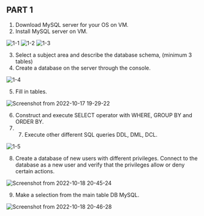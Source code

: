## PART 1

1. Download MySQL server for your OS on VM.
2. Install MySQL server on VM.

![1-1](https://user-images.githubusercontent.com/40069373/198348817-2b0ac325-45dd-4b49-b649-b2e3cf858aca.png)
![1-2](https://user-images.githubusercontent.com/40069373/198349121-7d12e786-efd9-4ba9-82d2-984b58e071c2.png)
![1-3](https://user-images.githubusercontent.com/40069373/198349423-bf9c2f7a-7d47-4557-8c6c-56473e0d0a71.png)

3. Select a subject area and describe the database schema, (minimum 3 tables)
4. Create a database on the server through the console.

![1-4](https://user-images.githubusercontent.com/40069373/198349640-45ea2236-ddb8-4b2b-b626-074e30e83bf5.png)

5. Fill in tables.

![Screenshot from 2022-10-17 19-29-22](https://user-images.githubusercontent.com/40069373/198349891-7cad9867-d717-4f24-b1c6-e67c8d749481.png)

6. Construct and execute SELECT operator with WHERE, GROUP BY and ORDER BY. 
7. 7. Execute other different SQL queries DDL, DML, DCL.

![1-5](https://user-images.githubusercontent.com/40069373/198350031-ffdaa7a9-ba29-4b26-bfdf-0c5d508dc1b5.png)

8. Create a database of new users with different privileges. Connect to the database as a new user and verify that the privileges allow or deny certain actions.

![Screenshot from 2022-10-18 20-45-24](https://user-images.githubusercontent.com/40069373/198350310-abd428ce-3c55-46ee-81ab-5ad9e899206f.png)

9. Make a selection from the main table DB MySQL.

![Screenshot from 2022-10-18 20-46-28](https://user-images.githubusercontent.com/40069373/198350494-e6db6371-0e88-4607-bea5-67ae67678580.png)
